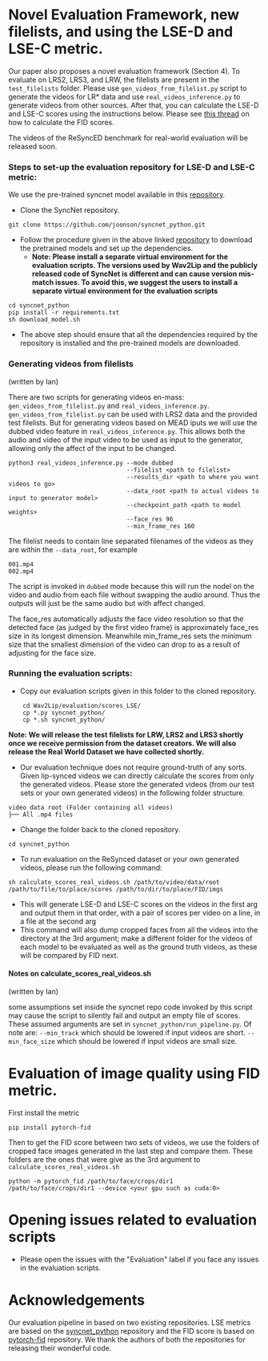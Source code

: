 # Novel Evaluation Framework, new filelists, and using the LSE-D and LSE-C metric.

Our paper also proposes a novel evaluation framework (Section 4). To evaluate on LRS2, LRS3, and LRW, the filelists are present in the `test_filelists` folder. Please use `gen_videos_from_filelist.py` script to generate the videos for LR* data and use `real_videos_inference.py` to generate videos from other sources. After that, you can calculate the LSE-D and LSE-C scores using the instructions below. Please see [this thread](https://github.com/Rudrabha/Wav2Lip/issues/22#issuecomment-712825380) on how to calculate the FID scores. 

The videos of the ReSyncED benchmark for real-world evaluation will be released soon. 

### Steps to set-up the evaluation repository for LSE-D and LSE-C metric:
We use the pre-trained syncnet model available in this [repository](https://github.com/joonson/syncnet_python). 

* Clone the SyncNet repository.
``` 
git clone https://github.com/joonson/syncnet_python.git 
```
* Follow the procedure given in the above linked [repository](https://github.com/joonson/syncnet_python) to download the pretrained models and set up the dependencies. 
    * **Note: Please install a separate virtual environment for the evaluation scripts. The versions used by Wav2Lip and the publicly released code of SyncNet is different and can cause version mis-match issues. To avoid this, we suggest the users to install a separate virtual environment for the evaluation scripts**
```
cd syncnet_python
pip install -r requirements.txt
sh download_model.sh
```
* The above step should ensure that all the dependencies required by the repository is installed and the pre-trained models are downloaded.
### Generating videos from filelists
(written by Ian)

There are two scripts for generating videos en-mass: `gen_videos_from_filelist.py` and `real_videos_inference.py`.
`gen_videos_from_filelist.py` can be used with LRS2 data and the provided test filelists. But for generating videos based on MEAD iputs we will use the dubbed video feature in `real_videos_inference.py`. This allows both the audio and video of the input video to be used as input to the generator, allowing only the affect of the input to be changed.
```
python3 real_videos_inference.py --mode dubbed 
                                 --filelist <path to filelist>
                                 --results_dir <path to where you want videos to go>
                                 --data_root <path to actual videos to input to generator model>
                                 --checkpoint_path <path to model weights>
                                 --face_res 96
                                 --min_frame_res 160
```
The filelist needs to contain line separated filenames of the videos as they are within the `--data_root`, for example
```
001.mp4
002.mp4
```
The script is invoked in `dubbed` mode because this will run the nodel on the video and audio from each file without swapping
the audio around. Thus the outputs will just be the same audio but with affect changed.

The face_res automatically adjusts the face video resolution so that the detected face (as judged by the first video frame)
is approximately face_res size in its longest dimension. Meanwhile min_frame_res sets the minimum size that the smallest
dimension of the video can drop to as a result of adjusting for the face size.

### Running the evaluation scripts:
* Copy our evaluation scripts given in this folder to the cloned repository.
```  
    cd Wav2Lip/evaluation/scores_LSE/
    cp *.py syncnet_python/
    cp *.sh syncnet_python/ 
```
**Note: We will release the test filelists for LRW, LRS2 and LRS3 shortly once we receive permission from the dataset creators. We will also release the Real World Dataset we have collected shortly.**

* Our evaluation technique does not require ground-truth of any sorts. Given lip-synced videos we can directly calculate the scores from only the generated videos. Please store the generated videos (from our test sets or your own generated videos) in the following folder structure.
```
video data root (Folder containing all videos)
├── All .mp4 files
```
* Change the folder back to the cloned repository. 
```
cd syncnet_python
```

* To run evaluation on the ReSynced dataset or your own generated videos, please run the following command:
```
sh calculate_scores_real_videos.sh /path/to/video/data/root /path/to/file/to/place/scores /path/to/dir/to/place/FID/imgs
```
* This will generate LSE-D and LSE-C scores on the videos in the first arg and output them in that order, with a pair of
scores per video on a line, in a file at the second arg
* This command will also dump cropped faces from all the videos into the directory at the 3rd argument; make a different
folder for the videos of each model to be evaluated as well as the ground truth videos, as these will be compared by FID next.

#### Notes on calculate_scores_real_videos.sh
(written by Ian)

some assumptions set inside the syncnet repo code invoked by this script may cause the script to silently fail and output
an empty file of scores. These assumed arguments are set in `syncnet_python/run_pipeline.py`. Of note are: 
`--min_track` which should be lowered if input videos are short. `--min_face_size` which should be lowered if input videos
are small size.

# Evaluation of image quality using FID metric.
First install the metric
```
pip install pytorch-fid
```

Then to get the FID score between two sets of videos, we use the folders of cropped face images generated in the last step
and compare them. These folders are the ones that were give as the 3rd argument to `calculate_scores_real_videos.sh`
```
python -m pytorch_fid /path/to/face/crops/dir1 /path/to/face/crops/dir1 --device <your gpu such as cuda:0>
```


# Opening issues related to evaluation scripts
* Please open the issues with the "Evaluation" label if you face any issues in the evaluation scripts. 

# Acknowledgements
Our evaluation pipeline in based on two existing repositories. LSE metrics are based on the [syncnet_python](https://github.com/joonson/syncnet_python) repository and the FID score is based on [pytorch-fid](https://github.com/mseitzer/pytorch-fid) repository. We thank the authors of both the repositories for releasing their wonderful code.



